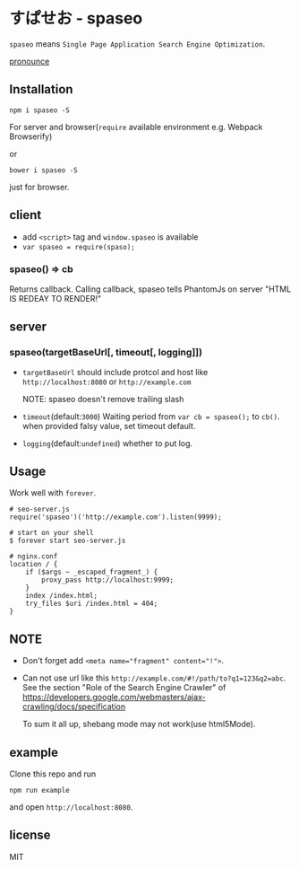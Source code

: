# すぱせお - spaseo

`spaseo` means `Single Page Application Search Engine Optimization`.

[pronounce](https://raw.githubusercontent.com/endaaman/spaseo/master/misc/spaseo.mp3)

## Installation

```
npm i spaseo -S
```
For server and browser(`require` available environment e.g. Webpack Browserify)

or

```
bower i spaseo -S
```
just for browser.


## client
* add `<script>` tag and `window.spaseo` is available
* `var spaseo = require(spaso);`

### spaseo() => cb
Returns callback. Calling callback, spaseo tells PhantomJs on server "HTML IS REDEAY TO RENDER!"


## server
### spaseo(targetBaseUrl[, timeout[, logging]])

* `targetBaseUrl` should include protcol and host like
  `http://localhost:8080` or `http://example.com`

  NOTE: spaseo doesn't remove trailing slash

* `timeout`(default:`3000`) Waiting period from `var cb = spaseo();` to `cb()`. when provided falsy value, set timeout default.

* `logging`(default:`undefined`) whether to put log.

## Usage
Work well with `forever`.
```
# seo-server.js
require('spaseo')('http://example.com').listen(9999);
```

```
# start on your shell
$ forever start seo-server.js
```


```
# nginx.conf
location / {
    if ($args ~ _escaped_fragment_) {
        proxy_pass http://localhost:9999;
    }
    index /index.html;
    try_files $uri /index.html = 404;
}
```

## NOTE

* Don't forget add `<meta name="fragment" content="!">`.


* Can not use url like this `http://example.com/#!/path/to?q1=123&q2=abc`.
  See the section "Role of the Search Engine Crawler" of
  https://developers.google.com/webmasters/ajax-crawling/docs/specification

  To sum it all up, shebang mode may not work(use html5Mode).


## example
Clone this repo and run
```
npm run example
```
and open `http://localhost:8080`.


## license
MIT
